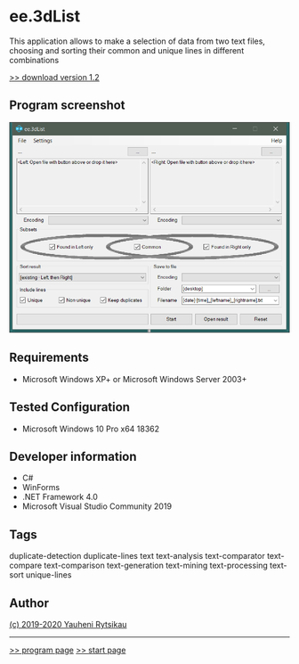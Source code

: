 # ee.3dList
This application allows to make a selection of data from two text files, choosing and sorting their common and unique lines in different combinations

[>> download version 1.2](https://github.com/rytsikau/ee.3dList/raw/master/ee.3dList_1.2.zip)

## Program screenshot
<img src="https://raw.githubusercontent.com/rytsikau/ee.3dList/master/Program%20screenshot.png">

## Requirements
* Microsoft Windows XP+ or Microsoft Windows Server 2003+

## Tested Configuration
* Microsoft Windows 10 Pro x64 18362

## Developer information
* C#
* WinForms
* .NET Framework 4.0
* Microsoft Visual Studio Community 2019

## Tags
duplicate-detection duplicate-lines text text-analysis text-comparator text-compare text-comparison text-generation text-mining text-processing text-sort unique-lines

## Author
[(c) 2019-2020 Yauheni Rytsikau](mailto:y.rytsikau@gmail.com)

---
[>> program page](https://rytsikau.github.io/ee.3dList)
[>> start page](https://rytsikau.github.io)
